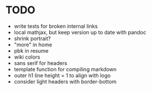# TODO

- write tests for broken internal links
- local mathjax, but keep version up to date with pandoc
- shrink portrait?
- "more" in home
- pbk in resume
- wiki colors
- sans serif for headers
- template function for compiling markdown
- outer h1 line height = 1 to align with logo
- consider light headers with border-bottom
